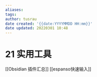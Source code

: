 ```yaml
---
aliases: 
tags:
author: tusrau
date created: '{{date:YYYYMMDD HH:mm}}'
date updated: 20220301 10:48
---
```


# 21 实用工具

[[Obsidian 插件汇总]]
[[espanso快速输入]]
